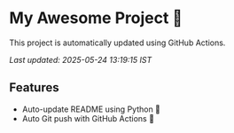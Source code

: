 # My Awesome Project 🚀

This project is automatically updated using GitHub Actions.

_Last updated: 2025-05-24 13:19:15 IST_

## Features
- Auto-update README using Python 🐍
- Auto Git push with GitHub Actions 🤖
